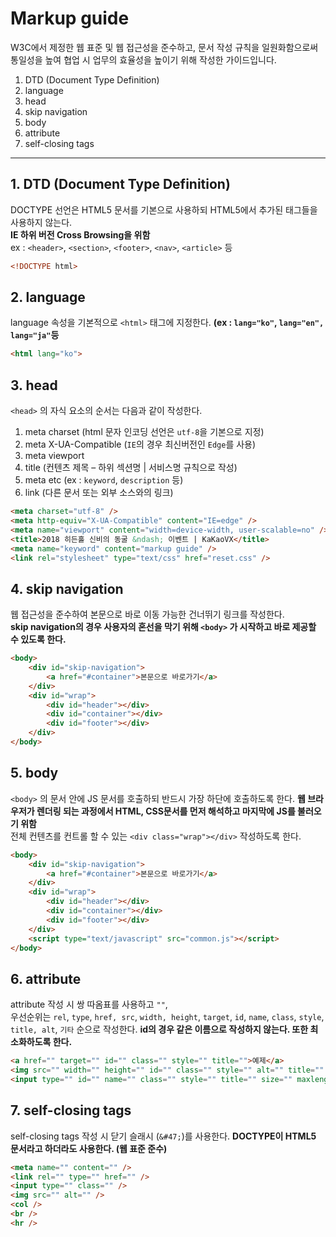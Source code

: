 # Markup guide
W3C에서 제정한 웹 표준 및 웹 접근성을 준수하고, 문서 작성 규칙을 일원화함으로써 통일성을 높여 협업 시 업무의 효율성을 높이기 위해 작성한 가이드입니다.

1. DTD (Document Type Definition)
2. language
3. head
4. skip navigation
5. body
6. attribute
7. self-closing tags
***

## 1. DTD (Document Type Definition)
DOCTYPE 선언은 HTML5 문서를 기본으로 사용하되 HTML5에서 추가된 태그들을 사용하지 않는다.  
__IE 하위 버전 Cross Browsing을 위함__  
ex : `<header>`, `<section>`, `<footer>`, `<nav>`, `<article>` 등
``` html
<!DOCTYPE html>
```

## 2. language
language 속성을 기본적으로 `<html>` 태그에 지정한다.
__(ex : `lang="ko"`, `lang="en", lang="ja"`등__
``` html
<html lang="ko">
```

## 3. head
`<head>` 의 자식 요소의 순서는 다음과 같이 작성한다.

1. meta charset (html 문자 인코딩 선언은 `utf-8`을 기본으로 지정)
2. meta X-UA-Compatible (`IE`의 경우 최신버전인 `Edge`를 사용)
3. meta viewport
4. title (컨텐츠 제목 &ndash; 하위 섹션명 | 서비스명 규칙으로 작성)
5. meta etc (ex : `keyword`, `description` 등)
6. link (다른 문서 또는 외부 소스와의 링크)
``` html
<meta charset="utf-8" />
<meta http-equiv="X-UA-Compatible" content="IE=edge" />
<meta name="viewport" content="width=device-width, user-scalable=no" />
<title>2018 히든홀 신비의 동굴 &ndash; 이벤트 | KaKaoVX</title>
<meta name="keyword" content="markup guide" />
<link rel="stylesheet" type="text/css" href="reset.css" />
```

## 4. skip navigation
웹 접근성을 준수하여 본문으로 바로 이동 가능한 건너뛰기 링크를 작성한다.  
__skip navigation의 경우 사용자의 혼선을 막기 위해 `<body>` 가 시작하고 바로 제공할 수 있도록 한다.__
``` html
<body>
	<div id="skip-navigation">
		<a href="#container">본문으로 바로가기</a>
	</div>
	<div id="wrap">
		<div id="header"></div>
		<div id="container"></div>
		<div id="footer"></div>
	</div>
</body>
```

## 5. body
`<body>` 의 문서 안에 JS 문서를 호출하되 반드시 가장 하단에 호출하도록 한다.
__웹 브라우저가 렌더링 되는 과정에서 HTML, CSS문서를 먼저 해석하고 마지막에 JS를 불러오기 위함__  
전체 컨텐츠를 컨트롤 할 수 있는 `<div class="wrap"></div>` 작성하도록 한다.
``` html
<body>
	<div id="skip-navigation">
		<a href="#container">본문으로 바로가기</a>
	</div>
	<div id="wrap">
		<div id="header"></div>
		<div id="container"></div>
		<div id="footer"></div>
	</div>
	<script type="text/javascript" src="common.js"></script>
</body>
```

## 6. attribute
attribute 작성 시 쌍 따옴표를 사용하고 `""`,  
우선순위는 `rel`, `type`, `href, src`, `width, height`, `target`, `id`, `name`, `class`, `style`, `title, alt`, `기타` 순으로 작성한다.
__id의 경우 같은 이름으로 작성하지 않는다. 또한 최소화하도록 한다.__
``` html
<a href="" target="" id="" class="" style="" title="">예제</a>
<img src="" width="" height="" id="" class="" style="" alt="" title="" />
<input type="" id="" name="" class="" style="" title="" size="" maxlength="" />
```

## 7. self-closing tags
self-closing tags 작성 시 닫기 슬래시 (`&#47;`)를 사용한다.
__DOCTYPE이 HTML5 문서라고 하더라도 사용한다. (웹 표준 준수)__
``` html
<meta name="" content="" />
<link rel="" type="" href="" />
<input type="" class="" />
<img src="" alt="" />
<col />
<br />
<hr />
```

